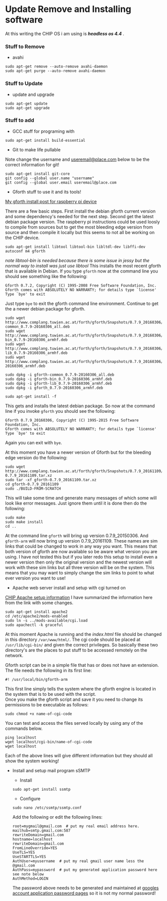 # Update Remove and Installing software

At this writing the CHIP OS i am using is _**headless os 4.4**_ .

### Stuff to Remove

* avahi

```
sudo apt-get remove --auto-remove avahi-daemon
sudo apt-get purge --auto-remove avahi-daemon
```

### Stuff to Update

* update and upgrade

```
sudo apt-get update
sudo apt-get upgrade
```

### Stuff to add

* GCC stuff for programing with

```
sudo apt-get install build-essential
```

* Git to make life pullable

Note change the username and useremail@place.com below to be the correct information for git!

```
sudo apt-get install git-core
git config --global user.name "username"
git config --global user.email useremail@place.com
```

* Gforth stuff to use it and its tools!

[My gforth install post for raspberry pi device](https://www.raspberrypi.org/forums/viewtopic.php?f=34&t=43300)

There are a few basic steps.  First install the debian gforth current version and some dependency's needed for the next step.
Second get the latest debian package version.  The raspberry pi instructions could be used loosly to compile from sources but to
get the most bleeding edge version from source and then compile it locally but this seems to not all be working on the CHIP device.

```
sudo apt-get install libtool libtool-bin libltdl-dev libffi-dev autoconf m4 gforth
```

_*note libtool-bin is needed because there is some issue in jessy but the normal way to install was just use libtool*_
This installs the most recent gforth that is available in Debian.  If you type `gforth` now at the command line you should see something like the following:

```
Gforth 0.7.2, Copyright (C) 1995-2008 Free Software Foundation, Inc.
Gforth comes with ABSOLUTELY NO WARRANTY; for details type `license'
Type `bye' to exit
```

Just type `bye` to exit the gforth command line environment.  Continue to get the a newer debian package for gforth.

```
sudo wget http://www.complang.tuwien.ac.at/forth/gforth/Snapshots/0.7.9_20160306/gforth-common_0.7.9-20160306_all.deb
sudo wget http://www.complang.tuwien.ac.at/forth/gforth/Snapshots/0.7.9_20160306/gforth-bin_0.7.9-20160306_armhf.deb
sudo wget http://www.complang.tuwien.ac.at/forth/gforth/Snapshots/0.7.9_20160306/gforth-lib_0.7.9-20160306_armhf.deb
sudo wget http://www.complang.tuwien.ac.at/forth/gforth/Snapshots/0.7.9_20160306/gforth_0.7.9-20160306_armhf.deb

sudo dpkg -i gforth-common_0.7.9-20160306_all.deb
sudo dpkg -i gforth-bin_0.7.9-20160306_armhf.deb
sudo dpkg -i gforth-lib_0.7.9-20160306_armhf.deb
sudo dpkg -i gforth_0.7.9-20160306_armhf.deb

sudo apt-get install -f
```

This gets and installs the latest debian package. So now at the command line if you invoke `gforth` you should see the following:

```
Gforth 0.7.9_20160306, Copyright (C) 1995-2015 Free Software Foundation, Inc.
Gforth comes with ABSOLUTELY NO WARRANTY; for details type `license'
Type `bye' to exit
```

Again you can exit with `bye`.  

At this moment you have a newer version of Gforth but for the bleeding edge version do the following:

```
sudo wget http://www.complang.tuwien.ac.at/forth/gforth/Snapshots/0.7.9_20161109/gforth-0.7.9_20161109.tar.xz
sudo tar -xf gforth-0.7.9_20161109.tar.xz
cd gforth-0.7.9_20161109
sudo ./BUILD-FROM-SCRATCH
```

This will take some time and generate many messages of which some will look like error messages.   Just ignore them until it is done then do the following:

```
sudo make
sudo make install
cd ..
```

At the command line `gforth` will bring up version 0.7.9_20150306.  And `gforth-arm` will now bring up version 0.7.9_20161109.  These names are sim links that could be changed to work in any way you want.  This means that both version of gforth are now available so be aware what version you are using.  I have not tested this but if you later redo this setup to install even a newer version then only the original version and the newest version will work with these sim links but all three version will be on the system.  This means that you may want to simply change the sim links to point to what ever version you want to use!

* Apache web server install and setup with cgi turned on

[CHIP Apache setup information](http://www.chip-community.org/index.php/CGI_program_on_CHIP)
I have summarized the information here from the link with some changes.  

```
sudo apt-get install apache2
cd /etc/apache2/mods-enabled
sudo ln -s ../mods-available/cgi.load
sudo apachectl -k graceful
```

At this moment Apache is running and the _*index.html*_ file should be changed in this directory `/var/www/html/`.
The cgi code should be placed at `/usr/lib/cgi-bin/` and given the correct privileges.
So basically these two directory's are the places to put stuff to be accessed remotely on the network.

Gforth script can be in a simple file that has or does not have an extension.  The file needs the following in its first line:

```
#! /usr/local/bin/gforth-arm
```

This first line simply tells the system where the gforth engine is located in the system that is to be used with the script.  
Once you make the gforth script and save it you need to change its permissions to be executable as follows:

```
sudo chmod +x name-of-cgi-code
```

You can test and access the files served locally by using any of the commands below.

```
ping localhost
wget localhost/cgi-bin/name-of-cgi-code
wget localhost
```

Each of the above lines will give different information but they should all show the system working!

* Install and setup mail program sSMTP

  * Install

  ```
  sudo apt-get install ssmtp
  ```

  * Configure

  ```
  sudo nano /etc/ssmtp/ssmtp.conf
  ```

  Add the following or edit the following lines:

  ```
  root=mygmail@gmail.com  # put my real email address here.
  mailhub=smtp.gmail.com:587
  rewriteDomain=gmail.com
  hostname=localhost
  rewriteDomain=gmail.com
  FromLineOverride=YES
  UseTLS=YES
  UseSTARTTLS=YES
  AuthUser=myusername  # put my real gmail user name less the @gmail.com
  AuthPass=mypassword  # put my generated application password here see note below
  AuthMethod=LOGIN
  ```

  The password above needs to be generated and maintained at [googles account application password pages](https://security.google.com/settings/security/apppasswords) so it is not my normal password!
